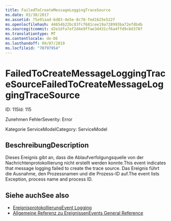 ```yaml
---
title: FailedToCreateMessageLoggingTraceSource
ms.date: 03/30/2017
ms.assetid: 75e91aad-6d83-4e5e-8c70-fed1625e522f
ms.openlocfilehash: 44654b22bc83fcf681cee19a728993ba72efdb4b
ms.sourcegitcommit: d2e1dfa7ef2d4e9ffae3d431cf6a4ffd9c8d378f
ms.translationtype: MT
ms.contentlocale: de-DE
ms.lasthandoff: 09/07/2019
ms.locfileid: "70797954"
---
```

# <a name="failedtocreatemessageloggingtracesource"></a><span data-ttu-id="cd0da-102">FailedToCreateMessageLoggingTraceSource</span><span class="sxs-lookup"><span data-stu-id="cd0da-102">FailedToCreateMessageLoggingTraceSource</span></span>
<span data-ttu-id="cd0da-103">ID: 115</span><span class="sxs-lookup"><span data-stu-id="cd0da-103">Id: 115</span></span>  
  
 <span data-ttu-id="cd0da-104">Zunehmen Fehler</span><span class="sxs-lookup"><span data-stu-id="cd0da-104">Severity: Error</span></span>  
  
 <span data-ttu-id="cd0da-105">Kategorie ServiceModel</span><span class="sxs-lookup"><span data-stu-id="cd0da-105">Category: ServiceModel</span></span>  
  
## <a name="description"></a><span data-ttu-id="cd0da-106">Beschreibung</span><span class="sxs-lookup"><span data-stu-id="cd0da-106">Description</span></span>  
 <span data-ttu-id="cd0da-107">Dieses Ereignis gibt an, dass die Ablaufverfolgungsquelle von der Nachrichtenprotokollierung nicht erstellt werden konnte.</span><span class="sxs-lookup"><span data-stu-id="cd0da-107">This event indicates that message logging failed to create the trace source.</span></span> <span data-ttu-id="cd0da-108">Das Ereignis führt die Ausnahme, den Prozessnamen und die Prozess-ID auf.</span><span class="sxs-lookup"><span data-stu-id="cd0da-108">The event lists Exception, process name and process ID.</span></span>  
  
## <a name="see-also"></a><span data-ttu-id="cd0da-109">Siehe auch</span><span class="sxs-lookup"><span data-stu-id="cd0da-109">See also</span></span>

- [<span data-ttu-id="cd0da-110">Ereignisprotokollierung</span><span class="sxs-lookup"><span data-stu-id="cd0da-110">Event Logging</span></span>](index.md)
- [<span data-ttu-id="cd0da-111">Allgemeine Referenz zu Ereignissen</span><span class="sxs-lookup"><span data-stu-id="cd0da-111">Events General Reference</span></span>](events-general-reference.md)
